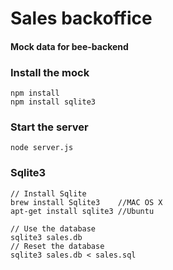 #  Sales backoffice 
#### Mock data for bee-backend

### Install the mock
```
npm install
npm install sqlite3
```

### Start the server
```
node server.js
```

### Sqlite3
```
// Install Sqlite
brew install Sqlite3 	//MAC OS X
apt-get install sqlite3 //Ubuntu

// Use the database
sqlite3 sales.db
// Reset the database
sqlite3 sales.db < sales.sql
```